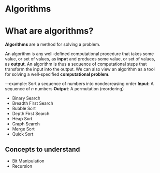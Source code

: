 # Algorithms 

# What are algorithms? 

**Algorithms** are a method for solving a problem.  

An algorithm is any well-defined computational procedure that takes some value, or set of values, as **input** and produces some value, or set of values, as **output**. An algorithm is thus a sequence of computational steps that transform the input into the output. We can also view an algorithm as a tool for solving a well-specified **computational problem**. 

--example: 
Sort a sequence of numbers into nondecreasing order
**Input**: A sequence of *n* numbers 
**Output**: A permutation (reordering)


 

+ Binary Search
+ Breadth First Search
+ Bubble Sort 
+ Depth First Search
+ Heap Sort 
+ Graph Search
+ Merge Sort 
+ Quick Sort 

## Concepts to understand 
+ Bit Manipulation
+ Recursion
